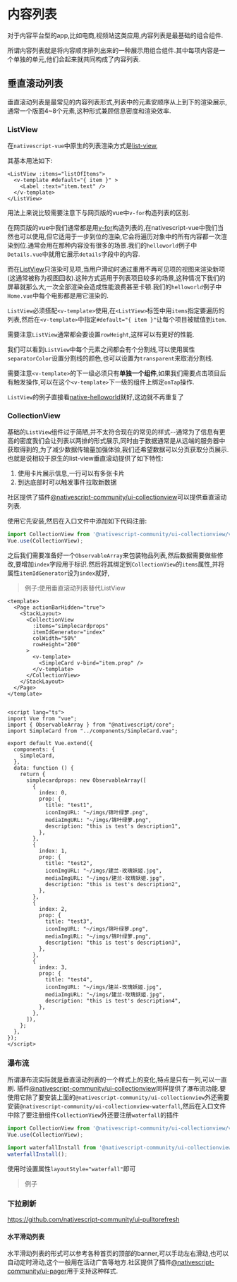 # 内容列表

对于内容平台型的app,比如电商,视频站这类应用,内容列表是最基础的组合组件.

所谓内容列表就是将内容顺序排列出来的一种展示用组合组件.其中每项内容是一个单独的单元,他们合起来就共同构成了内容列表.


## 垂直滚动列表

垂直滚动列表是最常见的内容列表形式,列表中的元素安顺序从上到下的渲染展示,通常一个版面4~8个元素,这种形式兼顾信息密度和渲染效率.

### ListView

在`nativescript-vue`中原生的列表渲染方式是[list-view](https://docs.nativescript.org/ui/list-view),

其基本用法如下:

```vue
<ListView :items="listOfItems">
  <v-template #default="{ item }" >
    <Label :text="item.text" /> 
  </v-template>
</ListView>
```

用法上来说比较需要注意下与网页版的vue中`v-for`构造列表的区别.

在网页版的vue中我们通常都是用[v-for](https://blog.hszofficial.site/TutorialForFront-EndWeb/#/%E6%B5%8F%E8%A7%88%E5%99%A8%E7%8E%AF%E5%A2%83%E7%9A%84%E5%89%8D%E7%AB%AF%E5%BA%94%E7%94%A8/%E5%9F%BA%E4%BA%8Evue%E6%9E%84%E5%BB%BA%E5%89%8D%E7%AB%AF/vue%E7%9A%84%E5%9F%BA%E6%9C%AC%E6%A6%82%E5%BF%B5/%E7%BB%84%E4%BB%B6%E6%A8%A1%E6%9D%BF?id=%e5%be%aa%e7%8e%af%e6%8c%87%e4%bb%a4)构造列表的,在nativescript-vue中我们当然也可以使用,但它适用于一步到位的渲染,它会将遍历对象中的所有内容都一次渲染到位.通常会用在那种内容没有很多的场景.我们的`helloworld`例子中`Details.vue`中就用它展示`details`字段中的内容.

而在[ListView](https://docs.nativescript.org/ui/list-view)只渲染可见项,当用户滑动时通过重用不再可见项的视图来渲染新项(这通常被称为视图回收).这种方式适用于列表项目较多的场景,这种情况下我们的屏幕就那么大,一次全部渲染会造成性能浪费甚至卡顿.我们的`helloworld`例子中`Home.vue`中每个电影都是用它渲染的.

`ListView`必须搭配`<v-template>`使用,在`<ListView>`标签中用`items`指定要遍历的列表,然后在`<v-template>`中指定`#default="{ item }"`让每个项目被赋值到`item`.

需要注意`ListView`通常都会要设置`rowHeight`,这样可以有更好的性能.

我们可以看到`ListView`中每个元素之间都会有个分割线,可以使用属性`separatorColor`设置分割线的颜色,也可以设置为`transparent`来取消分割线.

需要注意`<v-template>`的下一级必须只有**单独一个组件**,如果我们需要点击项目后有触发操作,可以在这个`<v-template>`下一级的组件上绑定`onTap`操作.

`ListView`的例子直接看[native-helloworld](https://github.com/hsz1273327/TutorialForFront-EndWeb/tree/native-helloworld)就好,这边就不再重复了

### CollectionView

基础的`ListView`组件过于简陋,并不太符合现在的常见的样式--通常为了信息有更高的密度我们会让列表以两排的形式展示,同时由于数据通常是从远端的服务器中获取得到的,为了减少数据传输量加强体验,我们还希望数据可以分页获取分页展示.也就是说相较于原生的list-view垂直滚动提供了如下特性:

1. 使用卡片展示信息,一行可以有多张卡片
2. 到达底部时可以触发事件拉取新数据

社区提供了插件[@nativescript-community/ui-collectionview](https://github.com/nativescript-community/ui-collectionview)可以提供垂直滚动列表.

使用它先安装,然后在入口文件中添加如下代码注册:

```ts
import CollectionView from '@nativescript-community/ui-collectionview/vue';
Vue.use(CollectionView);
```

之后我们需要准备好一个`ObservableArray`来包装物品列表,然后数据需要做些修改,要增加`index`字段用于标识.然后将其绑定到`CollectionView`的`items`属性,并将属性`itemIdGenerator`设为`index`就好,

> 例子:使用垂直滚动列表替代ListView

```vue
<template>
  <Page actionBarHidden="true">
    <StackLayout>
      <CollectionView
        :items="simplecardprops"
        itemIdGenerator="index"
        colWidth="50%"
        rowHeight="200"
      >
        <v-template>
          <SimpleCard v-bind="item.prop" />
        </v-template>
      </CollectionView>
    </StackLayout>
  </Page>
</template>
  

<script lang="ts">
import Vue from "vue";
import { ObservableArray } from "@nativescript/core";
import SimpleCard from "../components/SimpleCard.vue";

export default Vue.extend({
  components: {
    SimpleCard,
  },
  data: function () {
    return {
      simplecardprops: new ObservableArray([
        {
          index: 0,
          prop: {
            title: "test1",
            iconImgURL: "~/imgs/锦叶绿萝.png",
            mediaImgURL: "~/imgs/锦叶绿萝.png",
            description: "this is test's description1",
          },
        },
        {
          index: 1,
          prop: {
            title: "test2",
            iconImgURL: "~/imgs/建兰-玫瑰妖姬.jpg",
            mediaImgURL: "~/imgs/建兰-玫瑰妖姬.jpg",
            description: "this is test's description2",
          },
        },
        {
          index: 2,
          prop: {
            title: "test3",
            iconImgURL: "~/imgs/锦叶绿萝.png",
            mediaImgURL: "~/imgs/锦叶绿萝.png",
            description: "this is test's description3",
          },
        },
        {
          index: 3,
          prop: {
            title: "test4",
            iconImgURL: "~/imgs/建兰-玫瑰妖姬.jpg",
            mediaImgURL: "~/imgs/建兰-玫瑰妖姬.jpg",
            description: "this is test's description4",
          },
        },
      ]),
    };
  },
});
</script>
```

### 瀑布流

所谓瀑布流实际就是垂直滚动列表的一个样式上的变化,特点是只有一列,可以一直刷.
插件[@nativescript-community/ui-collectionview](https://github.com/nativescript-community/ui-collectionview)同样提供了瀑布流功能.要使用它除了要安装上面的`@nativescript-community/ui-collectionview`外还需要安装`@nativescript-community/ui-collectionview-waterfall`,然后在入口文件中除了要注册组件`CollectionView`外还要注册`waterfall`的插件

```ts
import CollectionView from '@nativescript-community/ui-collectionview/vue';
Vue.use(CollectionView);

import waterfallInstall from '@nativescript-community/ui-collectionview-waterfall';
waterfallInstall();
```

使用时设置属性`layoutStyle="waterfall"`即可

> 例子


### 下拉刷新

https://github.com/nativescript-community/ui-pulltorefresh

#### 水平滑动列表

水平滑动列表的形式可以参考各种首页的顶部的banner,可以手动左右滑动,也可以自动定时滑动,这个一般用在活动广告等地方.社区提供了插件[@nativescript-community/ui-pager](https://github.com/nativescript-community/ui-pager)用于支持这种样式.



